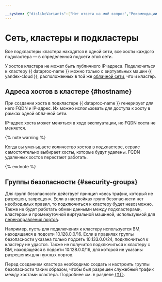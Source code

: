```yaml
---

__system: {"dislikeVariants":["Нет ответа на мой вопрос","Рекомендации не помогли","Содержание не соответствует заголовку","Другое"]}
---
```

# Сеть, кластеры и подкластеры

Все подкластеры кластера находятся в одной сети, все хосты каждого подкластера — в определенной подсети этой сети.

У хостов кластера не может быть публичного IP-адреса. Подключиться к кластеру {{ dataproc-name }} можно только с виртуальных машин {{ yandex-cloud }}, расположенных в той же [облачной сети](../../vpc/concepts/network.md), что и кластер.

## Адреса хостов в кластере {#hostname}

При создании хоста в подкластере {{ dataproc-name }} генерирует для него FQDN и IP-адрес. Их можно использовать для доступа к хосту в рамках одной облачной сети.

IP-адрес хоста может меняться в ходе эксплуатации, но FQDN хоста не меняется.

{% note warning %}

Когда вы уменьшаете количество хостов в подкластере, сервис самостоятельно выбирает хосты, которые будут удалены. FQDN удаленных хостов перестают работать.

{% endnote %}

## Группы безопасности {#security-groups}

Для групп безопасности действует принцип «весь трафик, который не разрешен, запрещен». Если в настройках групп безопасности нет необходимых правил, то подключиться к кластеру будет невозможно. Также не будет работать обмен данными между подкластерами, кластером и промежуточной виртуальной машиной, используемой для [перенаправления портов](interfaces.md).

Например, пусть для подключения к кластеру используется ВМ, находящаяся в подсети 10.128.0.0/16. Если в правилах группы безопасности указана только подсеть 10.133.0.0/24, подключиться к кластеру не удастся. Также не получится подключиться к кластеру с ВМ, находящейся в подсети 10.128.0.0/16, для которой не указаны разрешения для нужных портов.

Перед созданием кластера необходимо создать и настроить группы безопасности таким образом, чтобы был разрешен служебный трафик между хостами кластера. Подробнее см. в разделе [{#T}](../operations/cluster-create.md).
